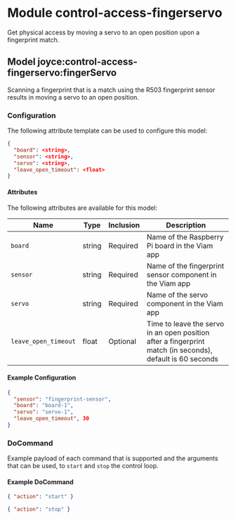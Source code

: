 # Module control-access-fingerservo

Get physical access by moving a servo to an open position upon a fingerprint match.

## Model joyce:control-access-fingerservo:fingerServo

Scanning a fingerprint that is a match using the R503 fingerprint sensor results in moving a servo to an open position.

### Configuration

The following attribute template can be used to configure this model:

```json
{
  "board": <string>,
  "sensor": <string>,
  "servo": <string>,
  "leave_open_timeout": <float>
}
```

#### Attributes

The following attributes are available for this model:

| Name                 | Type   | Inclusion | Description                                                                                               |
| -------------------- | ------ | --------- | --------------------------------------------------------------------------------------------------------- |
| `board`              | string | Required  | Name of the Raspberry Pi board in the Viam app                                                            |
| `sensor`             | string | Required  | Name of the fingerprint sensor component in the Viam app                                                  |
| `servo`              | string | Required  | Name of the servo component in the Viam app                                                               |
| `leave_open_timeout` | float  | Optional  | Time to leave the servo in an open position after a fingerprint match (in seconds), default is 60 seconds |

#### Example Configuration

```json
{
  "sensor": "fingerprint-sensor",
  "board": "board-1",
  "servo": "servo-1",
  "leave_open_timeout", 30
}
```

### DoCommand

Example payload of each command that is supported and the arguments that can be used, to `start` and `stop` the control loop.

#### Example DoCommand

```json
{ "action": "start" }
```

```json
{ "action": "stop" }
```
